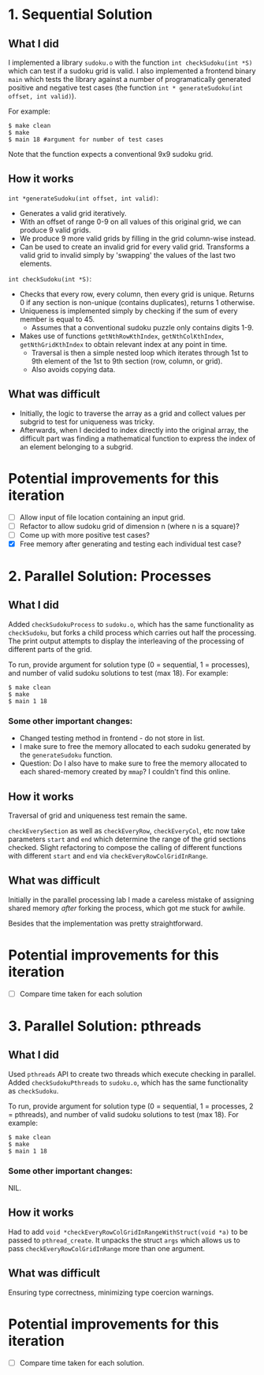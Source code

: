# 1. Sequential Solution

## What I did 
I implemented a library `sudoku.o` with the function `int checkSudoku(int *S)` which can test if a sudoku grid is valid. I also implemented a frontend binary `main` which tests the library against a number of programatically generated positive and negative test cases (the function `int * generateSudoku(int offset, int valid)`). 

For example:

```
$ make clean
$ make
$ main 18 #argument for number of test cases
```

Note that the function expects a conventional 9x9 sudoku grid. 

## How it works

`int *generateSudoku(int offset, int valid)`: 

- Generates a valid grid iteratively. 
- With an offset of range 0-9 on all values of this original grid, we can produce 9 valid grids. 
- We produce 9 more valid grids by filling in the grid column-wise instead. 
- Can be used to create an invalid grid for every valid grid. Transforms a valid grid to invalid simply by 'swapping' the values of the last two elements. 

`int checkSudoku(int *S)`: 

- Checks that every row, every column, then every grid is unique. Returns 0 if any section is non-unique (contains duplicates), returns 1 otherwise. 
- Uniqueness is implemented simply by checking if the sum of every member is equal to 45.
  - Assumes that a conventional sudoku puzzle only contains digits 1-9.
- Makes use of functions `getNthRowKthIndex`, `getNthColKthIndex`, `getNthGridKthIndex` to obtain relevant index at any point in time. 
  - Traversal is then a simple nested loop which iterates through 1st to 9th element of the 1st to 9th section (row, column, or grid).
  - Also avoids copying data. 

## What was difficult 

- Initially, the logic to traverse the array as a grid and collect values per subgrid to test for uniqueness was tricky. 
- Afterwards, when I decided to index directly into the original array, the difficult part was finding a mathematical function to express the index of an element belonging to a subgrid. 

# Potential improvements for this iteration  
- [ ] Allow input of file location containing an input grid.
- [ ] Refactor to allow sudoku grid of dimension n (where n is a square)?
- [ ] Come up with more positive test cases? 
- [X] Free memory after generating and testing each individual test case? 

# 2. Parallel Solution: Processes

## What I did 
Added `checkSudokuProcess` to `sudoku.o`, which has the same functionality as `checkSudoku`, but forks a child process which carries out half the processing. The print output attempts to display the interleaving of the processing of different parts of the grid. 

To run, provide argument for solution type (0 = sequential, 1 = processes), and number of valid sudoku solutions to test (max 18). For example:
```
$ make clean
$ make
$ main 1 18 
```

### Some other important changes: 
- Changed testing method in frontend - do not store in list. 
- I make sure to free the memory allocated to each sudoku generated by the `generateSudoku` function.
- Question: Do I also have to make sure to free the memory allocated to each shared-memory created by `mmap`? I couldn't find this online.

## How it works
Traversal of grid and uniqueness test remain the same. 

`checkEverySection` as well as `checkEveryRow`, `checkEveryCol`, etc now take parameters `start` and `end` which determine the range of the grid sections checked. Slight refactoring to compose the calling of different functions with different `start` and `end` via `checkEveryRowColGridInRange`. 

## What was difficult 
Initially in the parallel processing lab I made a careless mistake of assigning shared memory *after* forking the process, which got me stuck for awhile. 

Besides that the implementation was pretty straightforward. 

# Potential improvements for this iteration  
- [ ] Compare time taken for each solution


# 3. Parallel Solution: pthreads

## What I did 
Used `pthreads` API to create two threads which execute checking in parallel. 
Added `checkSudokuPthreads` to `sudoku.o`, which has the same functionality as `checkSudoku`. 

To run, provide argument for solution type (0 = sequential, 1 = processes, 2 = pthreads), and number of valid sudoku solutions to test (max 18). For example:
```
$ make clean
$ make
$ main 1 18 
```

### Some other important changes: 
NIL. 

## How it works
Had to add `void *checkEveryRowColGridInRangeWithStruct(void *a)` to be passed to `pthread_create`. It unpacks the struct `args` which allows us to pass `checkEveryRowColGridInRange` more than one argument. 

## What was difficult 
Ensuring type correctness, minimizing type coercion warnings. 

# Potential improvements for this iteration  
- [ ] Compare time taken for each solution.